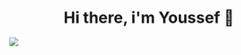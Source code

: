 <h1 align = "center"> Hi there, i'm Youssef 👋</h1>
<a align = "center" href="https://www.linkedin.com/in/youssef-aboalyouser-70a463308/"><img src="https://img.shields.io/badge/linkedin-230177B5?style=flat&logo=linkedin&logoColor=white" /></a>

<!--
**Youssefaboalyouser/Youssefaboalyouser** is a ✨ _special_ ✨ repository because its `README.md` (this file) appears on your GitHub profile.

Here are some ideas to get you started:

- 🔭 I’m currently working on ...
- 🌱 I’m currently learning ...
- 👯 I’m looking to collaborate on ...
- 🤔 I’m looking for help with ...
- 💬 Ask me about ...
- 📫 How to reach me: ...
- 😄 Pronouns: ...
- ⚡ Fun fact: ...
-->
